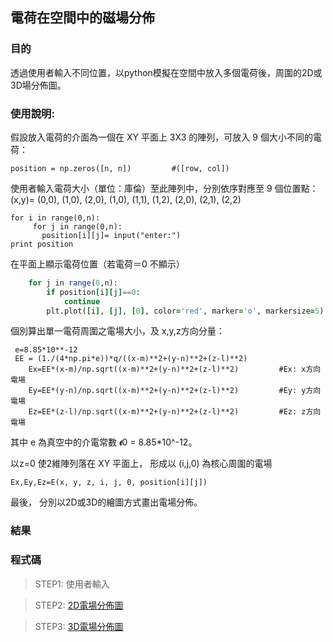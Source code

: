 ## 電荷在空間中的磁場分佈 #


### 目的 
透過使用者輸入不同位置，以python模擬在空間中放入多個電荷後，周圍的2D或3D場分佈圖。


### 使用說明:


假設放入電荷的介面為一個在 XY 平面上 3X3 的陣列，可放入 9 個大小不同的電荷：
```n = 3
position = np.zeros([n, n])         #([row, col]) 
``` 

使用者輸入電荷大小（單位：庫倫）至此陣列中，分別依序對應至 9 個位置點：
(x,y)= (0,0), (1,0), (2,0), (1,0), (1,1), (1,2), (2,0), (2,1), (2,2)

```
for i in range(0,n):
     for j in range(0,n):
       position[i][j]= input("enter:")
print position
```

在平面上顯示電荷位置（若電荷＝0 不顯示）

```for i in range(0,n):
    for j in range(0,n):
        if position[i][j]==0:
            continue          
        plt.plot([i], [j], [0], color='red', marker='o', markersize=5)
```

個別算出單一電荷周圍之電場大小，及 x,y,z方向分量：

```
 e=8.85*10**-12 
 EE = (1./(4*np.pi*e))*q/((x-m)**2+(y-n)**2+(z-l)**2) 
    Ex=EE*(x-m)/np.sqrt((x-m)**2+(y-n)**2+(z-l)**2)         #Ex: x方向電場
    Ey=EE*(y-n)/np.sqrt((x-m)**2+(y-n)**2+(z-l)**2)         #Ey: y方向電場
    Ez=EE*(z-l)/np.sqrt((x-m)**2+(y-n)**2+(z-l)**2)         #Ez: z方向電場  
```
其中 e 為真空中的介電常數 𝝐0 = 8.85*10^-12。 


以z=0 使2維陣列落在 XY 平面上， 形成以 (i,j,0) 為核心周圍的電場 
```
Ex,Ey,Ez=E(x, y, z, i, j, 0, position[i][j]) 
```

最後，
分別以2D或3D的繪圖方式畫出電場分佈。



### 結果



### 程式碼

> STEP1: 使用者輸入

> STEP2: [2D電場分佈圖](https://github.com/ShihPingLai/Group-9/blob/master/E%20field/E%20field%20of%20a%20positive%20charge%20in%202D.ipynb)

> STEP3: [3D電場分佈圖](https://github.com/ShihPingLai/Group-9/blob/master/E%20field/E%20field%20of%20a%20positive%20charge%20in%203D.ipynb)

